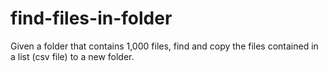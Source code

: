 # find-files-in-folder
Given a folder that contains 1,000 files, find and copy the files contained in a list (csv file) to a new folder.
